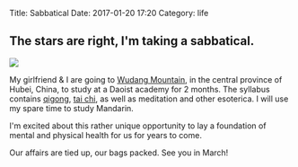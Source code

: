 Title: Sabbatical
Date: 2017-01-20 17:20
Category: life

## The stars are right, I'm taking a sabbatical. 

![](http://i.imgur.com/SOmiEqk.jpg)

My girlfriend & I are going to [Wudang Mountain](http://www.wudanggongfu.com/), in the central province of Hubei, China, to study at a Daoist academy for 2 months. The syllabus contains [qigong](https://en.wikipedia.org/wiki/Qigong), [tai chi](https://en.wikipedia.org/wiki/Tai_chi), as well as meditation and other esoterica. I will use my spare time to study Mandarin. 

I'm excited about this rather unique opportunity to lay a foundation of mental and physical health for us for years to come. 

Our affairs are tied up, our bags packed. See you in March!


